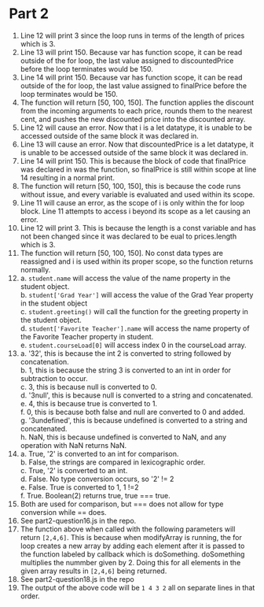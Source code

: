 # Part 2
1. Line 12 will print 3 since the loop runs in terms of the length of prices which is 3.
2. Line 13 will print 150. Because var has function scope, it can be read outside of the for loop, the last value assigned to discountedPrice before the loop terminates would be 150.
3. Line 14 will print 150. Because var has function scope, it can be read outside of the for loop, the last value assigned to finalPrice before the loop terminates would be 150.
4. The function will return [50, 100, 150]. The function applies the discount from the incoming arguments to each price, rounds them to the nearest cent,  and pushes the new discounted price into the discounted array.
5. Line 12 will cause an error. Now that i is a let datatype, it is unable to be accessed outside of the same block it was declared in.
6. Line 13 will cause an error. Now that discountedPrice is a let datatype, it is unable to be accessed outside of the same block it was declared in.
7. Line 14 will print 150. This is because the block of code that finalPrice was declared in was the function, so finalPrice is still within scope at line 14 resulting in a normal print.
8. The function will return [50, 100, 150], this is because the code runs without issue, and every variable is evaluated and used within its scope.
9. Line 11 will cause an error, as the scope of i is only within the for loop block. Line 11 attempts to access i beyond its scope as a let causing an error.
10. Line 12 will print 3. This is because the length is a const variable and has not been changed since it was declared to be eual to prices.length which is 3.
11. The function will return [50, 100, 150]. No const data types are reassigned and i is used within its proper scope, so the function returns normally.
12. a. `student.name` will access the value of the name property in the student object. \
    b. `student['Grad Year']` will access the value of the Grad Year property in the student object \
    c. `student.greeting()` will call the function for the greeting property in the student object. \
    d. `student['Favorite Teacher'].name` will access the name property of the Favorite Teacher property in student. \
    e. `student.courseLoad[0]` will access index 0 in the courseLoad array. 
13. a. '32', this is because the int 2 is converted to string followed by concatenation. \
    b. 1, this is because the string 3 is converted to an int in order for subtraction to occur. \
    c. 3, this is because null is converted to 0. \
    d. '3null', this is because null is converted to a string and concatenated. \
    e. 4, this is because true is converted to 1. \
    f. 0, this is because both false and null are converted to 0 and added. \
    g. '3undefined', this is because undefined is converted to a string and concatenated. \
    h. NaN, this is because undefined is converted to NaN, and any operation with NaN returns NaN. 
14. a. True, '2' is converted to an int for comparison. \
    b. False, the strings are compared in lexicographic order. \
    c. True, '2' is converted to an int. \
    d. False. No type conversion occurs, so '2' != 2 \
    e. False. True is converted to 1, 1 !=2 \
    f. True. Boolean(2) returns true, true === true.
15. Both are used for comparison, but === does not allow for type conversion while == does.
16. See part2-question16.js in the repo.
17. The function above when called with the following parameters will return `[2,4,6]`. This is because when modifyArray is running, the for loop creates a new array by adding each element after it is passed to the function labeled by callback which is doSomething. doSomething multiplies the nummber given by 2. Doing this for all elements in the given array results in `[2,4,6]` being returned.
18. See part2-question18.js in the repo
19. The output of the above code will be `1 4 3 2` all on separate lines in that order.
    
    
    
